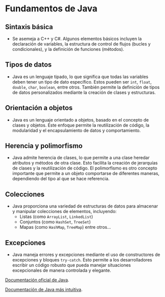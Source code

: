 # Fundamentos de Java

## Sintaxis básica
- Se asemeja a C++ y C#. Algunos elementos básicos incluyen la declaración de variables, la estructura de control de flujos (bucles y condicionales), y la definición de funciones (métodos).

## Tipos de datos
- Java es un lenguaje tipado, lo que significa que todas las variables deben tener un tipo de dato específico. Estos pueden ser `int`, `float`, `double`, `char`, `boolean`, entre otros. También permite la definición de tipos de datos personalizados mediante la creación de clases y estructuras.

## Orientación a objetos
- Java es un lenguaje orientado a objetos, basado en el concepto de clases y objetos. Este enfoque permite la reutilización de código, la modularidad y el encapsulamiento de datos y comportamiento.

## Herencia y polimorfismo
- Java admite herencia de clases, lo que permite a una clase heredar atributos y métodos de otra clase. Esto facilita la creación de jerarquías de clases y la reutilización de código. El polimorfismo es otro concepto importante que permite a un objeto comportarse de diferentes maneras, dependiendo del tipo al que se hace referencia.

## Colecciones
- Java proporciona una variedad de estructuras de datos para almacenar y manipular colecciones de elementos, incluyendo:
  - Listas (como `ArrayList`, `LinkedList`)
  - Conjuntos (como `HashSet`, `TreeSet`)
  - Mapas (como `HashMap`, `TreeMap`)
  entre otros...

## Excepciones
- Java maneja errores y excepciones mediante el uso de constructores de excepciones y bloques `try-catch`. Esto permite a los desarrolladores escribir un código robusto que pueda manejar situaciones excepcionales de manera controlada y elegante.

[Documentación oficial de Java](https://docs.oracle.com/en/java/). 

[Documentación de Java más intuitiva](https://docs.oracle.com/en/java/](https://www.w3schools.com/java/)https://www.w3schools.com/java/).
